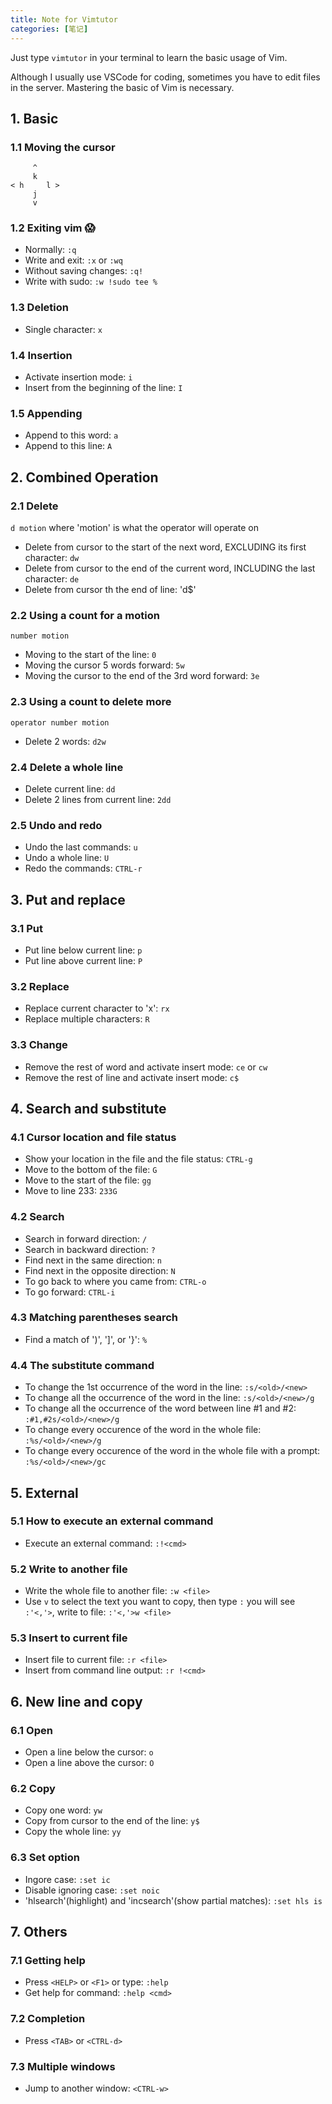 ```yaml
---
title: Note for Vimtutor
categories: [笔记]
---
```


Just type `vimtutor` in your terminal to learn the basic usage of Vim.

Although I usually use VSCode for coding, sometimes you have to edit files in the server. Mastering the basic of Vim is necessary.

<!-- more -->

## 1. Basic

### 1.1 Moving the cursor

```
     ^
     k
< h     l >
     j
     v
```

### 1.2 Exiting vim 😱

- Normally: `:q`
- Write and exit: `:x` or `:wq`
- Without saving changes: `:q!`
- Write with sudo: `:w !sudo tee %`

### 1.3 Deletion

- Single character: `x`

### 1.4 Insertion

- Activate insertion mode: `i`
- Insert from the beginning of the line: `I`

### 1.5 Appending

- Append to this word: `a`
- Append to this line: `A`

## 2. Combined Operation

### 2.1 Delete

`d motion` where 'motion' is what the operator will operate on

- Delete from cursor to the start of the next word, EXCLUDING its first character: `dw`
- Delete from cursor to the end of the current word, INCLUDING the last character: `de`
- Delete from cursor th the end of line: 'd$'

### 2.2 Using a count for a motion

`number motion`

- Moving to the start of the line: `0`
- Moving the cursor 5 words forward: `5w`
- Moving the cursor to the end of the 3rd word forward: `3e`

### 2.3 Using a count to delete more

`operator number motion`

- Delete 2 words: `d2w`

### 2.4 Delete a whole line

- Delete current line: `dd`
- Delete 2 lines from current line: `2dd`

### 2.5 Undo and redo

- Undo the last commands: `u`
- Undo a whole line: `U`
- Redo the commands: `CTRL-r`

## 3. Put and replace

### 3.1 Put

- Put line below current line: `p`
- Put line above current line: `P`

### 3.2 Replace

- Replace current character to 'x': `rx`
- Replace multiple characters: `R`

### 3.3 Change

- Remove the rest of word and activate insert mode: `ce` or `cw`
- Remove the rest of line and activate insert mode: `c$`

## 4. Search and substitute

### 4.1 Cursor location and file status

- Show your location in the file and the file status: `CTRL-g`
- Move to the bottom of the file: `G`
- Move to the start of the file: `gg`
- Move to line 233: `233G`

### 4.2 Search

- Search in forward direction: `/`
- Search in backward direction: `?`
- Find next in the same direction: `n`
- Find next in the opposite direction: `N`
- To go back to where you came from: `CTRL-o`
- To go forward: `CTRL-i`

### 4.3 Matching parentheses search

- Find a match of ')', ']', or '}': `%`

### 4.4 The substitute command

- To change the 1st occurrence of the word in the line: `:s/<old>/<new>`
- To change all the occurrence of the word in the line: `:s/<old>/<new>/g`
- To change all the occurrence of the word between line #1 and #2: `:#1,#2s/<old>/<new>/g`
- To change every occurence of the word in the whole file: `:%s/<old>/<new>/g`
- To change every occurence of the word in the whole file with a prompt: `:%s/<old>/<new>/gc`

## 5. External

### 5.1 How to execute an external command

- Execute an external command: `:!<cmd>`

### 5.2 Write to another file

- Write the whole file to another file: `:w <file>`
- Use `v` to select the text you want to copy, then type `:` you will see `:'<,'>`, write to file: `:'<,'>w <file>`

### 5.3 Insert to current file

- Insert file to current file: `:r <file>`
- Insert from command line output: `:r !<cmd>`

## 6. New line and copy

### 6.1 Open

- Open a line below the cursor: `o`
- Open a line above the cursor: `O`

### 6.2 Copy

- Copy one word: `yw`
- Copy from cursor to the end of the line: `y$`
- Copy the whole line: `yy`

### 6.3 Set option

- Ingore case: `:set ic`
- Disable ignoring case: `:set noic`
- 'hlsearch'(highlight) and 'incsearch'(show partial matches): `:set hls is`

## 7. Others

### 7.1 Getting help

- Press `<HELP>` or `<F1>` or type: `:help`
- Get help for command: `:help <cmd>`

### 7.2 Completion

- Press `<TAB>` or `<CTRL-d>`

### 7.3 Multiple windows

- Jump to another window: `<CTRL-w>`
